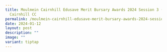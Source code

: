 ```yaml
---
title: Moulmein Cairnhill Edusave Merit Bursary Awards 2024 Session 3 (Part 2) @
  Cairnhill CC
permalink: /moulmein-cairnhill-edusave-merit-bursary-awards-2024-session-3-part-2-cairnhill-cc/
date: 2024-01-12
layout: post
description: ""
image: ""
variant: tiptap
---
```

